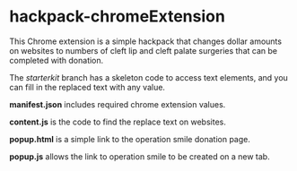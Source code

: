 # hackpack-chromeExtension

This Chrome extension is a simple hackpack that changes dollar amounts on websites to numbers of cleft lip and cleft palate surgeries that can be completed with donation.

The *starterkit* branch has a skeleton code to access text elements, and you can fill in the replaced text with any value. 

**manifest.json** includes required chrome extension values.

**content.js** is the code to find the replace text on websites.

**popup.html** is a simple link to the operation smile donation page.

**popup.js** allows the link to operation smile to be created on a new tab.
